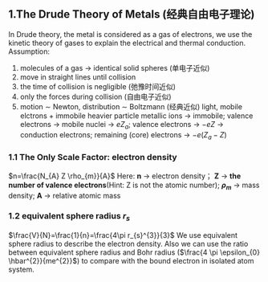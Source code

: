 ## 1.The Drude Theory of Metals (经典自由电子理论)
In Drude theory, the metal is considered as a gas of electrons, we use the kinetic theory of gases to explain the electrical and thermal conduction.
Assumption:
1. molecules of a gas $\rightarrow$ identical solid spheres (单电子近似)
2. move in straight lines until collision
3. the time of collision is negligible (弛豫时间近似)
4. only the forces during collision (自由电子近似)
5. motion $\sim$ Newton, distribution $\sim$ Boltzmann (经典近似)
light, mobile elctrons + immobile heavier particle
metallic ions $\rightarrow$ immobile;
valence electrons $\rightarrow$ mobile
nuclei $\rightarrow$ $eZ_{a}$;
valence electrons $\rightarrow$ $-eZ \ \rightarrow$ conduction electrons;
remaining (core) electrons $\rightarrow$ $-e(Z_{a}-Z)$

### 1.1 **The Only Scale Factor: electron density**
$n=\frac{N_{A} Z \rho_{m}}{A}$
Here:
**n** $\rightarrow$ electron density；
**Z** $\rightarrow$ **the number of valence electrons**(Hint: Z is not the atomic number);
**$\rho_{m}$** $\rightarrow$ mass density;
**A** $\rightarrow$ relative atomic mass

### 1.2 equivalent sphere radius $r_{s}$
$\frac{V}{N}=\frac{1}{n}=\frac{4\pi r_{s}^{3}}{3}$
We use equivalent sphere radius to describe the electron density.
Also we can use the ratio between equivalent sphere radius and Bohr radius ($\frac{4 \pi \epsilon_{0} \hbar^{2}}{me^{2}}$) to compare with the bound electron in isolated atom system.

